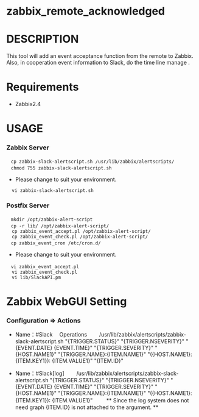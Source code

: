 zabbix_remote_acknowledged
=======================

# DESCRIPTION
This tool will add an event acceptance function from the remote to Zabbix.
Also, in cooperation event information to Slack, do the time line manage .

# Requirements
* Zabbix2.4


# USAGE

### Zabbix Server

````
　cp zabbix-slack-alertscript.sh /usr/lib/zabbix/alertscripts/
　chmod 755 zabbix-slack-alertscript.sh
````

* Please change to suit your environment.

````
  vi zabbix-slack-alertscript.sh
````

### Postfix Server

````
　mkdir /opt/zabbix-alert-script
　cp -r lib/ /opt/zabbix-alert-script/
  cp zabbix_event_accept.pl /opt/zabbix-alert-script/
  cp zabbix_event_check.pl /opt/zabbix-alert-script/
　cp zabbix_event_cron /etc/cron.d/
````
* Please change to suit your environment.

````
　vi zabbix_event_accept.pl
  vi zabbix_event_check.pl
  vi lib/SlackAPI.pm
````

# Zabbix WebGUI Setting

### Configuration => Actions
* Name：#Slack
　Operations
　　/usr/lib/zabbix/alertscripts/zabbix-slack-alertscript.sh "{TRIGGER.STATUS}" "{TRIGGER.NSEVERITY}" "{EVENT.DATE}  {EVENT.TIME}" "{TRIGGER.SEVERITY}" "{HOST.NAME1}" "{TRIGGER.NAME}:{ITEM.NAME1}" "({HOST.NAME1}:{ITEM.KEY1}): {ITEM.VALUE1}" "{ITEM.ID}"

* Name：#Slack[log]
　　/usr/lib/zabbix/alertscripts/zabbix-slack-alertscript.sh "{TRIGGER.STATUS}" "{TRIGGER.NSEVERITY}" "{EVENT.DATE}  {EVENT.TIME}" "{TRIGGER.SEVERITY}" "{HOST.NAME1}" "{TRIGGER.NAME}:{ITEM.NAME1}" "({HOST.NAME1}:{ITEM.KEY1}): {ITEM.VALUE1}"
　　
** Since the log system does not need graph {ITEM.ID} is not attached to the argument. **


